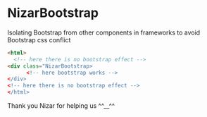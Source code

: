 # NizarBootstrap
Isolating Bootstrap from other components in frameworks to avoid Bootstrap css conflict
```html
<html>
  <!-- here there is no bootstrap effect -->
<div class="NizarBootstrap>
      <!-- here bootstrap works -->
</div>
<!-- here there is no bootstrap effect -->
</html>
```
Thank you Nizar for helping us ^^__^^
            
